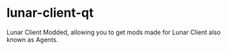# lunar-client-qt
Lunar Client Modded, allowing you to get mods made for Lunar Client also known as Agents.
